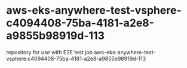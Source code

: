 # aws-eks-anywhere-test-vsphere-c4094408-75ba-4181-a2e8-a9855b98919d-113
repository for use with E2E test job aws-eks-anywhere-test-vsphere:c4094408-75ba-4181-a2e8-a9855b98919d-113
